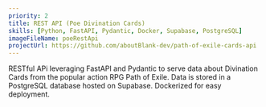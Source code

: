 ```yaml
---
priority: 2
title: REST API (Poe Divination Cards)
skills: [Python, FastAPI, Pydantic, Docker, Supabase, PostgreSQL]
imageFileName: poeRestApi
projectUrl: https://github.com/aboutBlank-dev/path-of-exile-cards-api
---
```


RESTful APi leveraging FastAPI and Pydantic to serve data about Divination Cards from the popular action RPG Path of Exile. Data is stored in a PostgreSQL database hosted on Supabase. Dockerized for easy deployment.

